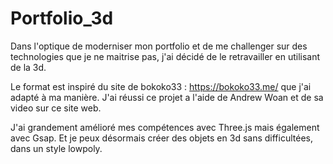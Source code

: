 # Portfolio_3d
Dans l'optique de moderniser mon portfolio et de me challenger sur des technologies que je ne maitrise pas, 
j'ai décidé de le retravailler en utilisant de la 3d.

Le format est inspiré du site de bokoko33 : https://bokoko33.me/ que j'ai adapté à ma manière.
J'ai réussi ce projet a l'aide de Andrew Woan et de sa video sur ce site web.

J'ai grandement amélioré mes compétences avec Three.js mais également avec Gsap.
Et je peux désormais créer des objets en 3d sans difficultées, dans un style lowpoly.
